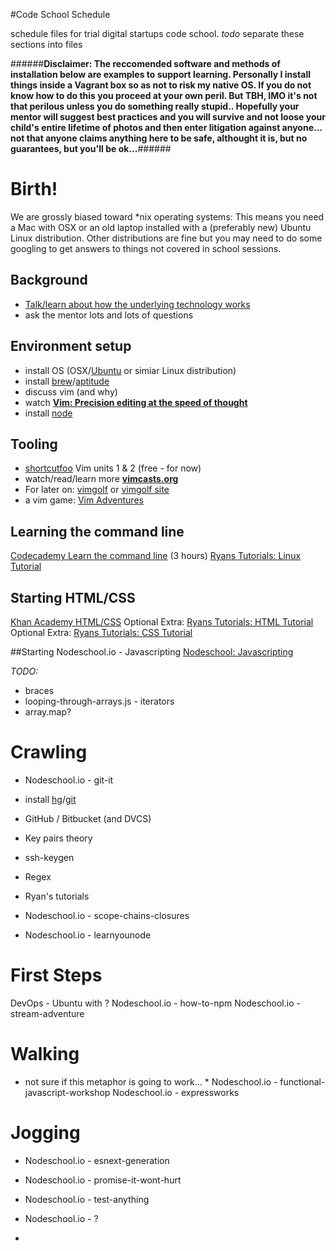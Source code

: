 #Code School Schedule

schedule files for trial digital startups code school. 
*todo* separate these sections into files

######**Disclaimer: The reccomended software and methods of installation below are examples to support learning. Personally I install things inside a Vagrant box so as not to risk my native OS. If you do not know how to do this you proceed at your own peril. But TBH, IMO it's not that perilous unless you do something really stupid.. Hopefully your mentor will suggest best practices and you will survive and not loose your child's entire lifetime of photos and then enter litigation against anyone... not that anyone claims anything here to be safe, althought it is, but no guarantees, but you'll be ok...**######

# Birth!

We are grossly biased toward *nix operating systems: This means you need a Mac with OSX or an old laptop installed with a (preferably new) Ubuntu Linux distribution. Other distributions are fine but you may need to do some googling to get answers to things not covered in school sessions.

## Background
- [Talk/learn about how the underlying technology works](http://visual.ly/how-internet-works)
- ask the mentor lots and lots of questions

## Environment setup
- install OS (OSX/[Ubuntu](http://www.ubuntu.com/) or simiar Linux distribution)
- install [brew](http://brew.sh/)/[aptitude](http://askubuntu.com/questions/311130/what-does-sudo-apt-get-install-aptitude-do)
- discuss vim (and why)
- watch **[Vim: Precision editing at the speed of thought](https://vimeo.com/53144573)**
- install [node](https://nodejs.org/en/download/)

## Tooling
- [shortcutfoo](https://www.shortcutfoo.com/) Vim units 1 & 2 (free - for now)
- watch/read/learn more **[vimcasts.org](http://vimcasts.org/)**
- For later on: [vimgolf](https://github.com/igrigorik/vimgolf) or [vimgolf site](vimgolf.com)
- a vim game: [Vim Adventures](http://vim-adventures.com/)

## Learning the command line
[Codecademy Learn the command line](https://www.codecademy.com/en/courses/learn-the-command-line/) (3 hours)
[Ryans Tutorials: Linux Tutorial](http://ryanstutorials.net/linuxtutorial/)

## Starting HTML/CSS
[Khan Academy HTML/CSS](https://www.khanacademy.org/computing/computer-programming/html-css)
Optional Extra: [Ryans Tutorials: HTML Tutorial](http://ryanstutorials.net/html-tutorial/)
Optional Extra: [Ryans Tutorials: CSS Tutorial](http://ryanstutorials.net/css-tutorial/)

##Starting Nodeschool.io - Javascripting
[Nodeschool: Javascripting](https://github.com/sethvincent/javascripting)


*TODO:*
- braces
- looping-through-arrays.js - iterators
- array.map?


# Crawling
- Nodeschool.io - git-it
- install [hg](https://mercurial.selenic.com/wiki/Download)/[git](https://git-scm.com/book/en/v2/Getting-Started-Installing-Git)
- GitHub / Bitbucket (and DVCS)
- Key pairs theory
- ssh-keygen
- Regex

- Ryan's tutorials
- Nodeschool.io - scope-chains-closures
- Nodeschool.io - learnyounode


# First Steps

DevOps - Ubuntu with ?
Nodeschool.io - how-to-npm
Nodeschool.io - stream-adventure


# Walking
* not sure if this metaphor is going to work... *
Nodeschool.io - functional-javascript-workshop
Nodeschool.io - expressworks


# Jogging


- Nodeschool.io - esnext-generation
- Nodeschool.io - promise-it-wont-hurt
- Nodeschool.io - test-anything
- Nodeschool.io - ?

- 
